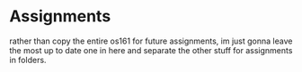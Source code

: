 # Assignments
rather than copy the entire os161 for future assignments, im just gonna leave the most up to date one in here and separate the other stuff
for assignments in folders.